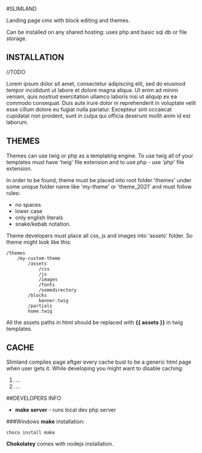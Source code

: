 #SLIMLAND

Landing page cms with block editing and themes.

Can be installed on any shared hosting: uses php and basic sql db or file storage.

## INSTALLATION

//TODO

Lorem ipsum dolor sit amet, consectetur adipiscing elit, sed do eiusmod tempor incididunt ut labore et dolore magna aliqua. Ut enim ad minim veniam, quis nostrud exercitation ullamco laboris nisi ut aliquip ex ea commodo consequat. Duis aute irure dolor in reprehenderit in voluptate velit esse cillum dolore eu fugiat nulla pariatur. Excepteur sint occaecat cupidatat non proident, sunt in culpa qui officia deserunt mollit anim id est laborum.

## THEMES
Themes can use twig or php as a templating engine. To use twig all of your templates must have 'twig' file extension and to use php - use 'php' file extension.  

In order to be found, theme must be placed into root folder 'themes' under some unique folder name like 'my-theme' or 'theme_2021' and must follow rules:
- no spaces
- lower case 
- only english literals
- snake/kebab notation.

Theme developers must place all css, js and images into 'assets' folder. So theme might look like this: 

    /themes
        /my-custom-theme
            /assets
                /css
                /js
                /images
                /fonts
                /somedirectory
            /blocks
                banner.twig
            /partials
            home.twig

All the assets paths in html should be replaced with **{{ assets }}** in twig templates.

## CACHE
Slimland compiles page aftger every cache bust to be a generic html page when user gets it. While developing you might want to disable caching:
1. ...
2. ...

##DEVELOPERS INFO

- **make server**  - runs local dev php server

###Windows **make** installation:

    choco install make

**Chokolatey** comes with nodejs installation.
